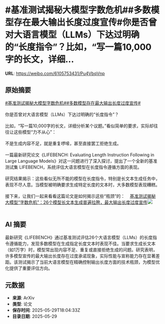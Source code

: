 # #基准测试揭秘大模型字数危机##多数模型存在最大输出长度过度宣传#你是否曾对大语言模型（LLMs）下达过明确的“长度指令”？比如，“写一篇10,000字的长文，详细...

**URL**: https://weibo.com/6105753431/Pu4VbqVnp

## 原始摘要

<a href="https://m.weibo.cn/search?containerid=231522type%3D1%26t%3D10%26q%3D%23%E5%9F%BA%E5%87%86%E6%B5%8B%E8%AF%95%E6%8F%AD%E7%A7%98%E5%A4%A7%E6%A8%A1%E5%9E%8B%E5%AD%97%E6%95%B0%E5%8D%B1%E6%9C%BA%23&amp;extparam=%23%E5%9F%BA%E5%87%86%E6%B5%8B%E8%AF%95%E6%8F%AD%E7%A7%98%E5%A4%A7%E6%A8%A1%E5%9E%8B%E5%AD%97%E6%95%B0%E5%8D%B1%E6%9C%BA%23" data-hide=""><span class="surl-text">#基准测试揭秘大模型字数危机#</span></a><a href="https://m.weibo.cn/search?containerid=231522type%3D1%26t%3D10%26q%3D%23%E5%A4%9A%E6%95%B0%E6%A8%A1%E5%9E%8B%E5%AD%98%E5%9C%A8%E6%9C%80%E5%A4%A7%E8%BE%93%E5%87%BA%E9%95%BF%E5%BA%A6%E8%BF%87%E5%BA%A6%E5%AE%A3%E4%BC%A0%23&amp;extparam=%23%E5%A4%9A%E6%95%B0%E6%A8%A1%E5%9E%8B%E5%AD%98%E5%9C%A8%E6%9C%80%E5%A4%A7%E8%BE%93%E5%87%BA%E9%95%BF%E5%BA%A6%E8%BF%87%E5%BA%A6%E5%AE%A3%E4%BC%A0%23" data-hide=""><span class="surl-text">#多数模型存在最大输出长度过度宣传#</span></a><br><br>你是否曾对大语言模型（LLMs）下达过明确的“长度指令”？<br><br>比如，“写一篇10,000字的长文，详细分析某个议题。”看似简单的要求，实际却往往让这些模型“力不从心”：<br><br>不是生成内容不足，就是重复啰嗦，甚至直接罢工拒绝生成。<br><br>一篇最新研究论文《LIFEBENCH: Evaluating Length Instruction Following in Large Language Models》对这一问题进行了深入探讨，提出了一个全新的基准测试集 LIFEBENCH，系统评估大语言模型在长度指令遵循方面的表现。<br><br>研究结果揭示：这些看似无所不能的模型在长度指令，特别是长文本生成任务中，表现不尽人意。当模型被明确要求生成特定长度的文本时，大多数模型表现糟糕。<br><br>接下来，让我们一起来看看这篇论文是如何揭示这些“瓶颈”的：<a href="https://weibo.cn/sinaurl?u=https%3A%2F%2Fmp.weixin.qq.com%2Fs%2FVE-3UCGJrHQ3feBga7svzA" data-hide=""><span class="url-icon"><img style="width: 1rem;height: 1rem" src="https://h5.sinaimg.cn/upload/2015/09/25/3/timeline_card_small_web_default.png" referrerpolicy="no-referrer"></span><span class="surl-text">基准测试揭秘大模型“字数危机”：26个模型长文本生成普遍拉胯，最大输出长度过度宣传</span></a><img style="" src="https://tvax3.sinaimg.cn/large/006Fd7o3gy1i1wh8b7xmcj30wa0bagoq.jpg" referrerpolicy="no-referrer"><br><br>

## AI 摘要

最新研究《LIFEBENCH》通过基准测试评估26个大语言模型（LLMs）的长度指令遵循能力，发现多数模型在生成指定长度文本时表现不佳。当要求生成长文本（如1万字）时，模型常出现内容不足、重复或直接拒绝生成的问题。研究表明，许多模型宣传的最大输出长度存在过度承诺现象，实际性能与宣称能力存在显著差距。该测试揭示了当前大语言模型在精确控制输出长度方面的技术瓶颈，为模型优化提供了重要评估方向。

## 元数据

- **来源**: ArXiv
- **类型**: 论文
- **保存时间**: 2025-05-29T18:04:33Z
- **目录日期**: 2025-05-29
